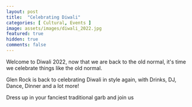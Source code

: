 ```yaml
---
layout: post
title:  "Celebrating Diwali"
categories: [ Cultural, Events ]
image: assets/images/diwali_2022.jpg
featured: true
hidden: true
comments: false
---
```


Welcome to Diwali 2022, now that we are back to the old normal, it's time we celebrate things like the old normal. 

Glen Rock is back to celebrating Diwali in style again, with Drinks, DJ, Dance, Dinner and a lot more! 

Dress up in your fanciest traditional garb and join us 